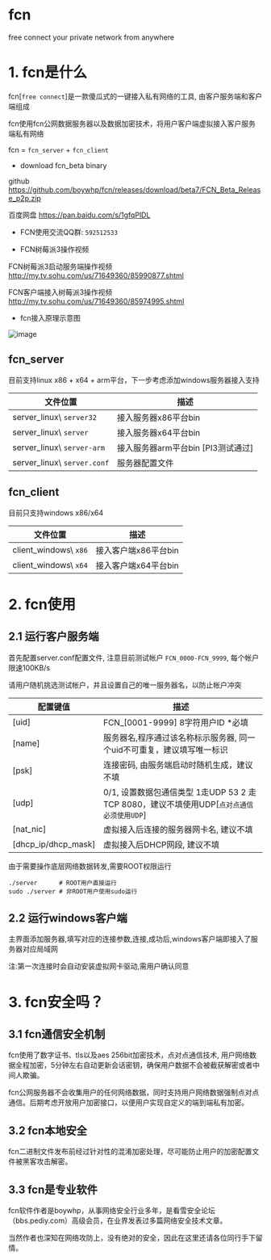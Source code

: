 # fcn
free connect your private network from anywhere

# 1. fcn是什么

fcn[`free connect`]是一款傻瓜式的一键接入私有网络的工具, 由客户服务端和客户端组成

fcn使用fcn公网数据服务器以及数据加密技术，将用户客户端虚拟接入客户服务端私有网络

fcn = `fcn_server` + `fcn_client`

* download fcn_beta binary 
  
github https://github.com/boywhp/fcn/releases/download/beta7/FCN_Beta_Release_p2p.zip
  
百度网盘 https://pan.baidu.com/s/1gfqPlDL

* FCN使用交流QQ群: `592512533`

* FCN树莓派3操作视频

FCN树莓派3启动服务端操作视频 http://my.tv.sohu.com/us/71649360/85990877.shtml
  
FCN客户端接入树莓派3操作视频 http://my.tv.sohu.com/us/71649360/85974995.shtml
  
* fcn接入原理示意图

![image](https://github.com/boywhp/fcn/raw/master/FCN%E7%BD%91%E7%BB%9C%E7%A4%BA%E6%84%8F%E5%9B%BE.png)

## fcn_server

目前支持linux x86 + x64 + arm平台，下一步考虑添加windows服务器接入支持

|文件位置|描述
|-------|---
|server_linux\ `server32` | 接入服务器x86平台bin
|server_linux\ `server` | 接入服务器x64平台bin
|server_linux\ `server-arm` | 接入服务器arm平台bin [PI3测试通过]
|server_linux\ `server.conf` | 服务器配置文件

## fcn_client

目前只支持windows x86/x64 

|文件位置|描述
|-------|---
|client_windows\ `x86` | 接入客户端x86平台bin
|client_windows\ `x64` | 接入客户端x64平台bin

# 2. fcn使用

## 2.1 运行客户服务端

首先配置server.conf配置文件, 注意目前测试帐户 `FCN_0000-FCN_9999`, 每个帐户限速100KB/s

请用户随机挑选测试帐户，并且设置自己的唯一服务器名，以防止帐户冲突

|配置键值|描述
|-------|---
| [uid] | FCN_[0001-9999] 8字符用户ID *必填
| [name] | 服务器名,程序通过该名称标示服务器, 同一个uid不可重复，建议填写唯一标识
| [psk]| 连接密码, 由服务端启动时随机生成，建议不填
| [udp]| 0/1, 设置数据包通信类型 1走UDP 53 2 走TCP 8080，建议不填使用UDP[`点对点通信必须使用UDP`]
| [nat_nic] | 虚拟接入后连接的服务器网卡名, 建议不填
| [dhcp_ip/dhcp_mask] |  虚拟接入后DHCP网段, 建议不填

由于需要操作底层网络数据转发,需要ROOT权限运行
```shell
./server      # ROOT用户直接运行
sudo ./server # 非ROOT用户使用sudo运行
```

## 2.2 运行windows客户端

主界面添加服务器,填写对应的连接参数,连接,成功后,windows客户端即接入了服务器对应局域网

注:第一次连接时会自动安装虚拟网卡驱动,需用户确认同意

# 3. fcn安全吗？

## 3.1 fcn通信安全机制

fcn使用了数字证书、tls以及aes 256bit加密技术，点对点通信技术, 用户网络数据全程加密，5分钟左右自动更新会话密钥，确保用户数据不会被截获解密或者中间人欺骗。

fcn公网服务器不会收集用户的任何网络数据，同时支持用户网络数据强制点对点通信。后期考虑开放用户加密接口，以便用户实现自定义的端到端私有加密。

## 3.2 fcn本地安全

fcn二进制文件发布前经过针对性的混淆加密处理，尽可能防止用户的加密配置文件被黑客攻击解密。

## 3.3 fcn是专业软件

fcn软件作者是boywhp，从事网络安全行业多年，是看雪安全论坛（bbs.pediy.com）高级会员，在业界发表过多篇网络安全技术文章。

当然作者也深知在网络攻防上，没有绝对的安全，因此在这里还请各位同行手下留情。

